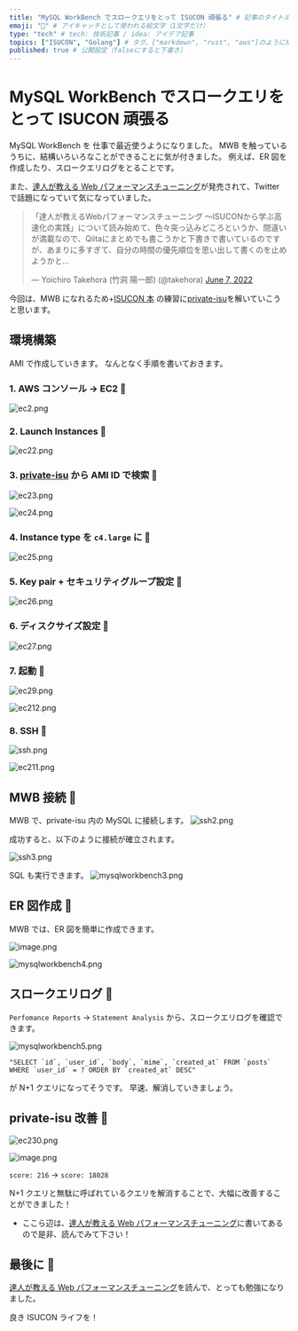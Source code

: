 ```yaml
---
title: "MySQL WorkBench でスロークエリをとって ISUCON 頑張る" # 記事のタイトル
emoji: "🥥" # アイキャッチとして使われる絵文字（1文字だけ）
type: "tech" # tech: 技術記事 / idea: アイデア記事
topics: ["ISUCON", "Golang"] # タグ。["markdown", "rust", "aws"]のように指定する
published: true # 公開設定（falseにすると下書き）
---
```


# MySQL WorkBench でスロークエリをとって ISUCON 頑張る

MySQL WorkBench を 仕事で最近使うようになりました。
MWB を触っているうちに、結構いろいろなことができることに気が付きました。
例えば、ER 図を作成したり、スロークエリログをとることです。

また、[達人が教える Web パフォーマンスチューニング](https://gihyo.jp/book/2022/978-4-297-12846-3)が発売されて、Twitter で話題になっていて気になっていました。

<blockquote class="twitter-tweet"><p lang="ja" dir="ltr">「達人が教えるWebパフォーマンスチューニング ～ISUCONから学ぶ高速化の実践」について読み始めて、色々突っ込みどころというか、間違いが満載なので、Qiitaにまとめでも書こうかと下書きで書いているのですが、あまりに多すぎて、自分の時間の優先順位を思い出して書くのを止めようかと…</p>&mdash; Yoichiro Takehora (竹洞 陽一郎) (@takehora) <a href="https://twitter.com/takehora/status/1534082403085750272?ref_src=twsrc%5Etfw">June 7, 2022</a></blockquote> <script async src="https://platform.twitter.com/widgets.js" charset="utf-8"></script>

今回は、MWB になれるため+[ISUCON 本](https://gihyo.jp/book/2022/978-4-297-12846-3) の練習に[private-isu](https://github.com/catatsuy/private-isu)を解いていこうと思います。

## 環境構築

AMI で作成していきます。
なんとなく手順を書いておきます。

### 1. AWS コンソール -> EC2 🍇

![ec2.png](https://qiita-image-store.s3.ap-northeast-1.amazonaws.com/0/905557/7a153fb0-ee61-86f5-ca79-4282bcfcbb9e.png)

### 2. Launch Instances 🍈

![ec22.png](https://qiita-image-store.s3.ap-northeast-1.amazonaws.com/0/905557/5954394b-acce-d30a-9873-64bbb5fd20a0.png)

### 3. [private-isu](https://github.com/catatsuy/private-isu) から AMI ID で検索 🍉

![ec23.png](https://qiita-image-store.s3.ap-northeast-1.amazonaws.com/0/905557/2a1cddca-8330-c9f9-671b-d76ad9128937.png)

![ec24.png](https://qiita-image-store.s3.ap-northeast-1.amazonaws.com/0/905557/401005c5-21cf-3bcf-b1e1-2d6098a02c84.png)

### 4. Instance type を `c4.large` に 🍊

![ec25.png](https://qiita-image-store.s3.ap-northeast-1.amazonaws.com/0/905557/07cbf344-d4ba-916c-0706-ee2a4fa221f2.png)

### 5. Key pair + セキュリティグループ設定 🍋

![ec26.png](https://qiita-image-store.s3.ap-northeast-1.amazonaws.com/0/905557/0bcc814c-878e-c605-2893-38c11ad0ed97.png)

### 6. ディスクサイズ設定 🍌

![ec27.png](https://qiita-image-store.s3.ap-northeast-1.amazonaws.com/0/905557/85bb94d9-6238-5d11-bc98-e364b6b3c2e7.png)

### 7. 起動 🍎

![ec29.png](https://qiita-image-store.s3.ap-northeast-1.amazonaws.com/0/905557/a00ddee2-a568-b2e7-a575-06cfc3b969fc.png)

![ec212.png](https://qiita-image-store.s3.ap-northeast-1.amazonaws.com/0/905557/67b03ba9-75ad-6d35-c03a-149f1b52d00d.png)

### 8. SSH 🍍

![ssh.png](https://qiita-image-store.s3.ap-northeast-1.amazonaws.com/0/905557/e3937146-af1c-cdf8-151f-09c52ebef9f9.png)

![ec211.png](https://qiita-image-store.s3.ap-northeast-1.amazonaws.com/0/905557/40e2d0ea-7d9d-f2a9-19bd-e8fc2bcc85e7.png)

## MWB 接続 🍏

MWB で、private-isu 内の MySQL に接続します。
![ssh2.png](https://qiita-image-store.s3.ap-northeast-1.amazonaws.com/0/905557/dbb09378-5576-8a4c-a68a-c3de00463708.png)

成功すると、以下のように接続が確立されます。

![ssh3.png](https://qiita-image-store.s3.ap-northeast-1.amazonaws.com/0/905557/4e4f9bc8-0429-3ece-b84c-8df77ffa13df.png)

SQL も実行できます。
![mysqlworkbench3.png](https://qiita-image-store.s3.ap-northeast-1.amazonaws.com/0/905557/477f5dc3-841a-1b2e-1b9f-055a42b3e03b.png)

## ER 図作成 🍐

MWB では、ER 図を簡単に作成できます。

![image.png](https://qiita-image-store.s3.ap-northeast-1.amazonaws.com/0/905557/4b4c4a3a-5f1e-d26a-deb6-5820c9392619.png)

![mysqlworkbench4.png](https://qiita-image-store.s3.ap-northeast-1.amazonaws.com/0/905557/53de0a63-1638-f9e1-6bbc-2620e12c8c2b.png)

## スロークエリログ 🍑

`Perfomance Reports` -> `Statement Analysis` から、スロークエリログを確認できます。

![mysqlworkbench5.png](https://qiita-image-store.s3.ap-northeast-1.amazonaws.com/0/905557/ecfb58c8-1150-b74f-764a-319279dc6e7c.png)

```
"SELECT `id`, `user_id`, `body`, `mime`, `created_at` FROM `posts` WHERE `user_id` = ? ORDER BY `created_at` DESC"
```

が N+1 クエリになってそうです。
早速、解消していきましょう。

## private-isu 改善 🍒

![ec230.png](https://qiita-image-store.s3.ap-northeast-1.amazonaws.com/0/905557/394ad1ec-3c65-5307-803f-3f24ad4aef53.png)

![image.png](https://qiita-image-store.s3.ap-northeast-1.amazonaws.com/0/905557/410da2e3-24f6-927a-aeef-b5ed79ba4de9.png)

`score: 216` -> `score: 18028`

N+1 クエリと無駄に呼ばれているクエリを解消することで、大幅に改善することができました！

- ここら辺は、[達人が教える Web パフォーマンスチューニング](https://gihyo.jp/book/2022/978-4-297-12846-3)に書いてあるので是非、読んでみて下さい！

## 最後に 🥥

[達人が教える Web パフォーマンスチューニング](https://gihyo.jp/book/2022/978-4-297-12846-3)を読んで、とっても勉強になりました。

良き ISUCON ライフを！

